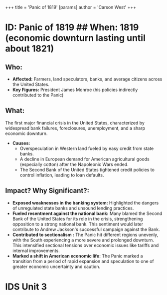+++
 title = 'Panic of 1819'
[params]
	author = 'Carson West'
+++
# ID: Panic of 1819 ## When: 1819 (economic downturn lasting until about 1821)
## Who: 
- **Affected:** Farmers, land speculators, banks, and average citizens across the United States. 
- **Key Figures:** President James Monroe (his policies indirectly contributed to the Panic)
## What: 
The first major financial crisis in the United States, characterized by widespread bank failures, foreclosures, unemployment, and a sharp economic downturn. 
- **Causes:** 
    - Overspeculation in Western land fueled by easy credit from state banks.
    - A decline in European demand for American agricultural goods (especially cotton) after the Napoleonic Wars ended.
    - The Second Bank of the United States tightened credit policies to control inflation, leading to loan defaults.
## Impact? Why Significant?: 
- **Exposed weaknesses in the banking system:** Highlighted the dangers of unregulated state banks and unsound lending practices. 
- **Fueled resentment against the national bank:** Many blamed the Second Bank of the United States for its role in the crisis, strengthening opposition to a strong national bank. This sentiment would later contribute to Andrew Jackson's successful campaign against the Bank.
- **Contributed to  sectionalism :** The Panic hit different regions unevenly, with the South experiencing a more severe and prolonged downturn. This intensified sectional tensions over economic issues like tariffs and internal improvements. 
- **Marked a shift in American economic life:**  The Panic marked a transition from a period of rapid expansion and speculation to one of greater economic uncertainty and caution.

# IDS Unit 3